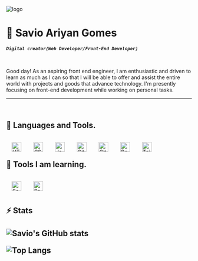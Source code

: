 ![logo]([https://github.com/Savio-G/Savio-G/blob/main/githubbanner.png)
# 🌌 Savio Ariyan Gomes

***`Digital creator(Web Developer/Front-End Developer)`***

<br />

Good day! As an aspiring front end engineer, I am enthusiastic and driven to learn as much as I can so that I will be able to offer and assist the entire world with projects and goods that advance technology. I'm presently focusing on front-end development while working on personal tasks.  

<hr>
<br />

<h2>🧰 Languages and Tools.</h2>

<img align="left" alt="HTML" width="26px" style="padding:15px;" src="https://cdn.jsdelivr.net/gh/devicons/devicon/icons/html5/html5-plain.svg" />
<img align="left" alt="CSS" width="26px" style="padding:15px;" src="https://cdn.jsdelivr.net/gh/devicons/devicon/icons/css3/css3-plain.svg" />
<img align="left" alt="JavaScript" width="26px" style="padding:15px;" src="https://cdn.jsdelivr.net/gh/devicons/devicon/icons/javascript/javascript-plain.svg" />

<img align="left" alt="Git" width="26px" style="padding:15px;" src="https://cdn.jsdelivr.net/gh/devicons/devicon/icons/git/git-original.svg" />
<img align="left" alt="GitHub" width="26px" style="padding:15px;" src="https://cdn.jsdelivr.net/gh/devicons/devicon/icons/github/github-original.svg" />


<img align="left" alt="Bootstrap" width="26px" style="padding:15px;" src="https://cdn.jsdelivr.net/gh/devicons/devicon/icons/bootstrap/bootstrap-plain.svg" />
<img align="left" alt="Tailwind" width="26px" style="padding:15px;" src="https://cdn.jsdelivr.net/gh/devicons/devicon/icons/tailwindcss/tailwindcss-plain.svg" />


<br />
<br />




<h2>🌴 Tools I am learning.</h2>
<img align="left" alt="Sass" width="26px" style="padding:15px;" src="https://cdn.jsdelivr.net/gh/devicons/devicon/icons/sass/sass-original.svg" />

<img align="left" alt="React" width="26px" style="padding:15px;" src="https://cdn.jsdelivr.net/gh/devicons/devicon/icons/react/react-original.svg" />

<br />
<br />
<br />

<h2>⚡ Stats<h2>

![Savio's GitHub stats](https://github-readme-stats.vercel.app/api?username=Savio-G&show_icons=true&theme=vision-friendly-dark&hide_border=true)

![Top Langs](https://github-readme-stats.vercel.app/api/top-langs/?username=Savio-G&hide=html&layout=compact&langs_count=6&theme=vision-friendly-dark&hide_border=true)
